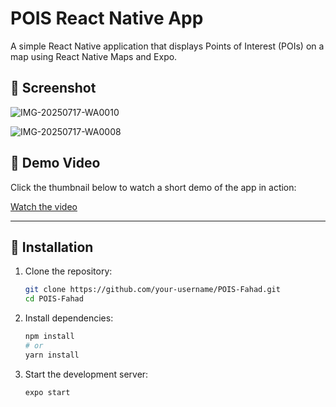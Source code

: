 # POIS React Native App


A simple React Native application that displays Points of Interest (POIs) on a map using React Native Maps and Expo.

## 📸 Screenshot

![IMG-20250717-WA0010](https://github.com/user-attachments/assets/28efdc50-60c8-429e-8fdc-9e02f700d3ed)

![IMG-20250717-WA0008](https://github.com/user-attachments/assets/1c3605c0-8ff1-4ee4-855f-451aa93c1489)

## 🎥 Demo Video

Click the thumbnail below to watch a short demo of the app in action:

[Watch the video](https://www.youtube.com/shorts/5v23i50UcdE )


---

## 🚀 Installation

1. Clone the repository:

   ```bash
   git clone https://github.com/your-username/POIS-Fahad.git
   cd POIS-Fahad
   ```
2. Install dependencies:

   ```bash
   npm install
   # or
   yarn install
   ```
3. Start the development server:

   ```bash
   expo start
   ```




